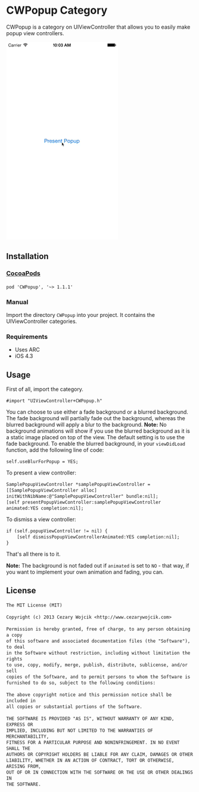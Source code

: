 # CWPopup Category

CWPopup is a category on UIViewController that allows you to easily make popup view controllers.

![CWPopup](popup.gif)

## Installation

### [CocoaPods](http://www.cocoapods.org)

`pod 'CWPopup', '~> 1.1.1'`

### Manual

Import the directory `CWPopup` into your project. It contains the UIViewController categories.

### Requirements

* Uses ARC
* iOS 4.3

## Usage
First of all, import the category.

    #import "UIViewController+CWPopup.h"

You can choose to use either a fade background or a blurred background. The fade background will partially fade out the background, whereas the blurred background will apply a blur to the background. **Note:** No background animations will show if you use the blurred background as it is a static image placed on top of the view. The default setting is to use the fade background. To enable the blurred background, in your `viewDidLoad` function, add the following line of code:

    self.useBlurForPopup = YES;

To present a view controller:

    SamplePopupViewController *samplePopupViewController = [[SamplePopupViewController alloc] initWithNibName:@"SamplePopupViewController" bundle:nil];
    [self presentPopupViewController:samplePopupViewController animated:YES completion:nil];

To dismiss a view controller:

    if (self.popupViewController != nil) {
        [self dismissPopupViewControllerAnimated:YES completion:nil];
    }

That's all there is to it.

**Note:** The background is not faded out if `animated` is set to `NO` - that way, if you want to implement your own animation and fading, you can.

## License

    The MIT License (MIT)

    Copyright (c) 2013 Cezary Wojcik <http://www.cezarywojcik.com>

    Permission is hereby granted, free of charge, to any person obtaining a copy
    of this software and associated documentation files (the "Software"), to deal
    in the Software without restriction, including without limitation the rights
    to use, copy, modify, merge, publish, distribute, sublicense, and/or sell
    copies of the Software, and to permit persons to whom the Software is
    furnished to do so, subject to the following conditions:

    The above copyright notice and this permission notice shall be included in
    all copies or substantial portions of the Software.

    THE SOFTWARE IS PROVIDED "AS IS", WITHOUT WARRANTY OF ANY KIND, EXPRESS OR
    IMPLIED, INCLUDING BUT NOT LIMITED TO THE WARRANTIES OF MERCHANTABILITY,
    FITNESS FOR A PARTICULAR PURPOSE AND NONINFRINGEMENT. IN NO EVENT SHALL THE
    AUTHORS OR COPYRIGHT HOLDERS BE LIABLE FOR ANY CLAIM, DAMAGES OR OTHER
    LIABILITY, WHETHER IN AN ACTION OF CONTRACT, TORT OR OTHERWISE, ARISING FROM,
    OUT OF OR IN CONNECTION WITH THE SOFTWARE OR THE USE OR OTHER DEALINGS IN
    THE SOFTWARE.
